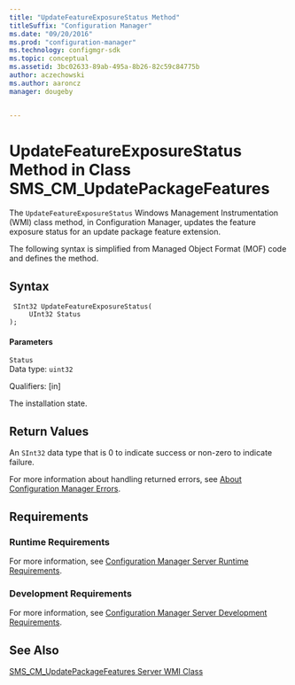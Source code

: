```yaml
---
title: "UpdateFeatureExposureStatus Method"
titleSuffix: "Configuration Manager"
ms.date: "09/20/2016"
ms.prod: "configuration-manager"
ms.technology: configmgr-sdk
ms.topic: conceptual
ms.assetid: 3bc02633-89ab-495a-8b26-82c59c84775b
author: aczechowski
ms.author: aaroncz
manager: dougeby


---
```

# UpdateFeatureExposureStatus Method in Class SMS_CM_UpdatePackageFeatures
The `UpdateFeatureExposureStatus` Windows Management Instrumentation (WMI) class method, in Configuration Manager, updates the feature exposure status for an update package feature extension.  

 The following syntax is simplified from Managed Object Format (MOF) code and defines the method.  

## Syntax  

```  
 SInt32 UpdateFeatureExposureStatus(  
     UInt32 Status  
);  

```  

#### Parameters  
 `Status`  
 Data type: `uint32`  

 Qualifiers: [in]  

 The installation state.  

## Return Values  
 An `SInt32` data type that is 0 to indicate success or non-zero to indicate failure.  

 For more information about handling returned errors, see [About Configuration Manager Errors](../../../develop/core/understand/about-configuration-manager-errors.md).  

## Requirements  

### Runtime Requirements  
 For more information, see [Configuration Manager Server Runtime Requirements](../../../develop/core/reqs/server-runtime-requirements.md).  

### Development Requirements  
 For more information, see [Configuration Manager Server Development Requirements](../../../develop/core/reqs/server-development-requirements.md).  

## See Also  
 [SMS_CM_UpdatePackageFeatures Server WMI Class](../../../develop/reference/sum/sms_cm_updatepackagefeatures-server-wmi-class.md)   
